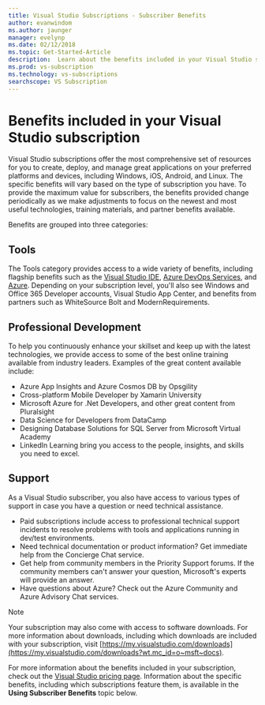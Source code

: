 ```yaml
---
title: Visual Studio Subscriptions - Subscriber Benefits
author: evanwindom
ms.author: jaunger
manager: evelynp
ms.date: 02/12/2018
ms.topic: Get-Started-Article
description:  Learn about the benefits included in your Visual Studio subscription
ms.prod: vs-subscription
ms.technology: vs-subscriptions
searchscope: VS Subscription
---
```


# Benefits included in your Visual Studio subscription

Visual Studio subscriptions offer the most comprehensive set of resources for you to create, deploy, and manage great applications on your preferred platforms and devices, including Windows, iOS, Android, and Linux.  The specific benefits will vary based on the type of subscription you have.  To provide the maximum value for subscribers, the benefits provided change periodically as we make adjustments to focus on the newest and most useful technologies, training materials, and partner benefits available.

Benefits are grouped into three categories:

## Tools
The Tools category provides access to a wide variety of benefits, including flagship benefits such as the [Visual Studio IDE](vs-ide-benefit.md), [Azure DevOps Services](vs-azure-devops.md), and [Azure](vs-azure.md).  Depending on your subscription level, you'll also see Windows and Office 365 Developer accounts, Visual Studio App Center, and benefits from partners such as WhiteSource Bolt and ModernRequirements.

## Professional Development
To help you continuously enhance your skillset and keep up with the latest technologies, we provide access to some of the best online training available from industry leaders. Examples of the great content available include:
- Azure App Insights and Azure Cosmos DB by Opsgility
- Cross-platform Mobile Developer by Xamarin University
- Microsoft Azure for .Net Developers, and other great content from Pluralsight
- Data Science for Developers from DataCamp
- Designing Database Solutions for SQL Server from Microsoft Virtual Academy
- LinkedIn Learning bring you access to the people, insights, and skills you need to excel.

## Support
As a Visual Studio subscriber, you also have access to various types of support in case you have a question or need technical assistance.
- Paid subscriptions include access to professional technical support incidents to resolve problems with tools and applications running in dev/test environments.
- Need technical documentation or product information?  Get immediate help from the Concierge Chat service.
- Get help from community members in the Priority Support forums.  If the community members can't answer your question, Microsoft's experts will provide an answer.
- Have questions about Azure?  Check out the Azure Community and Azure Advisory Chat services.

> [!NOTE]
> Your subscription may also come with access to software downloads.  For more information about downloads, including which downloads are included with your subscription, visit [https://my.visualstudio.com/downloads](https://my.visualstudio.com/downloads?wt.mc_id=o~msft~docs).

For more information about the benefits included in your subscription, check out the [Visual Studio pricing page](https://visualstudio.microsoft.com/vs/pricing/).  Information about the specific benefits, including which subscriptions feature them, is available in the **Using Subscriber Benefits** topic below.


